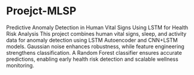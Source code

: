 # Proejct-MLSP
Predictive Anomaly Detection in Human Vital Signs Using LSTM
for Health Risk Analysis This project combines human vital signs, sleep, and activity data for anomaly detection using LSTM Autoencoder and CNN+LSTM models. Gaussian noise enhances robustness, while feature engineering strengthens classification. A Random Forest classifier ensures accurate predictions, enabling early health risk detection and scalable wellness monitoring.
